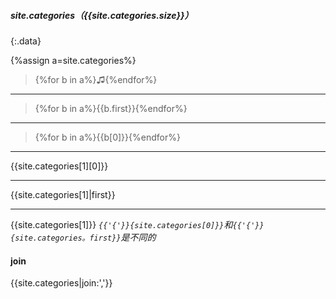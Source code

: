 ##### site.categories（{{site.categories.size}}）
{:.data}

{%assign a=site.categories%}
>{%for b in a%}♫{%endfor%}

---
>{%for b in a%}{{b.first}}{%endfor%}

---
>{%for b in a%}{{b[0]}}{%endfor%}

---

{{site.categories[1][0]}}

---

{{site.categories[1]|first}}

---

{{site.categories[1]}}
*`{{'{'}}{site.categories[0]}}`和`{{'{'}}{site.categories。first}}`是不同的*

#### join
{{site.categories|join:','}}
